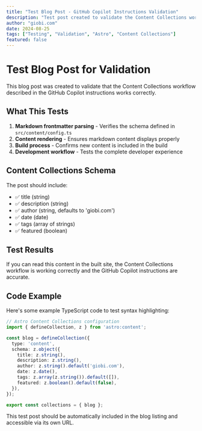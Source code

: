 ```yaml
---
title: "Test Blog Post - GitHub Copilot Instructions Validation"
description: "Test post created to validate the Content Collections workflow described in the GitHub Copilot instructions."
author: "giobi.com"
date: 2024-08-25
tags: ["Testing", "Validation", "Astro", "Content Collections"]
featured: false
---
```


# Test Blog Post for Validation

This blog post was created to validate that the Content Collections workflow described in the GitHub Copilot instructions works correctly.

## What This Tests

1. **Markdown frontmatter parsing** - Verifies the schema defined in `src/content/config.ts`
2. **Content rendering** - Ensures markdown content displays properly
3. **Build process** - Confirms new content is included in the build
4. **Development workflow** - Tests the complete developer experience

## Content Collections Schema

The post should include:
- ✅ title (string)
- ✅ description (string) 
- ✅ author (string, defaults to 'giobi.com')
- ✅ date (date)
- ✅ tags (array of strings)
- ✅ featured (boolean)

## Test Results

If you can read this content in the built site, the Content Collections workflow is working correctly and the GitHub Copilot instructions are accurate.

## Code Example

Here's some example TypeScript code to test syntax highlighting:

```typescript
// Astro Content Collections configuration
import { defineCollection, z } from 'astro:content';

const blog = defineCollection({
  type: 'content',
  schema: z.object({
    title: z.string(),
    description: z.string(),
    author: z.string().default('giobi.com'),
    date: z.date(),
    tags: z.array(z.string()).default([]),
    featured: z.boolean().default(false),
  }),
});

export const collections = { blog };
```

This test post should be automatically included in the blog listing and accessible via its own URL.